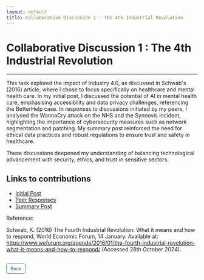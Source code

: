 ```yaml
---
layout: default
title: Collaborative Discussion 1 - The 4th Industrial Revolution
---
```

# Collaborative Discussion 1 : The 4th Industrial Revolution

---

This task explored the impact of Industry 4.0, as discussed in Schwab's (2016) article, where I chose to focus specifically on healthcare and mental health care. In my initial post, I discussed the potential of AI in mental health care, emphasising accessibility and data privacy challenges, referencing the BetterHelp case. In responses to discussions initiated by my peers, I analysed the WannaCry attack on the NHS and the Synnovis incident, highlighting the importance of cybersecurity measures such as network segmentation and patching. My summary post reinforced the need for ethical data practices and robust regulations to ensure trust and safety in healthcare.

These discussions deepened my understanding of balancing technological advancement with security, ethics, and trust in sensitive sectors.


## Links to contributions

- <a href="pdf/Initial post discussion 1.pdf" target="_blank" rel="noopener noreferrer">Initial Post</a>
- <a href="pdf/Peer Response discussion 1.pdf" target="_blank" rel="noopener noreferrer">Peer Responses</a>
- <a href="pdf/Summary post discussion 1.pdf" target="_blank" rel="noopener noreferrer">Summary Post</a>


Reference: 

Schwab, K. (2016) The Fourth Industrial Revolution: What it means and how to respond, World Economic Forum, 14 January. Available at: https://www.weforum.org/agenda/2016/01/the-fourth-industrial-revolution-what-it-means-and-how-to-respond/ (Accessed 28th October 2024).

<style>
  .back-button {
    display: inline-block;
    background-color: white;
    color: #006699;
    text-decoration: none;
    padding: 5px 10px; /* Reduced padding for a smaller button */
    font-size: 12px; /* Smaller font size */
    border: 1px solid #006699; /* Thinner border */
    border-radius: 5px;
    cursor: pointer;
    transition: background-color 0.3s, color 0.3s;
    margin: 15px 0; /* Adds space above and below the button */
  }
  .back-button:hover {
    background-color: #006699;
    color: white;
 }
</style>

<div class="button-container">
  <a href="https://dzervenes.github.io/machine-learning/" class="back-button">Back</a>
</div>
